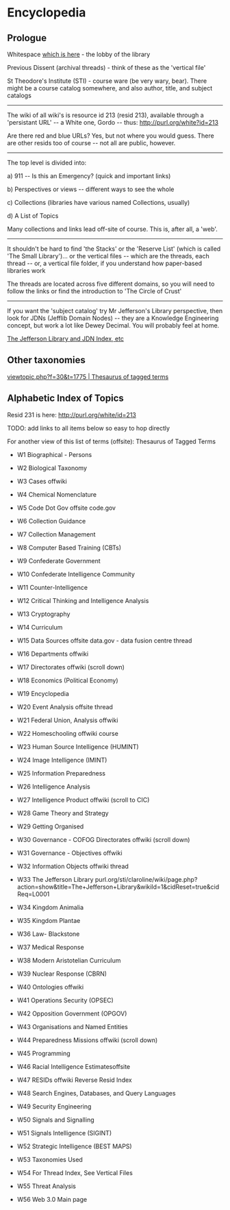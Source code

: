 # Encyclopedia

## Prologue

Whitespace [which is here](http://whigdev.com/white/index.php?threads/whigdev-divisa-est-in-partes-tres.1944/)  - the lobby of the library



Previous Dissent (archival threads) - think of these as the 'vertical file'



St Theodore's Institute (STI) - course ware (be very wary, bear).  There might be a course catalog somewhere, and also author, title, and subject catalogs



-----



The wiki of all wiki's is resource id 213 (resid 213), available through a 'persistant URL' -- a White one, Gordo -- thus:  http://purl.org/white?id=213



Are there red and blue URLs?  Yes, but not where you would guess.  There are other resids too of course -- not all are public, however.



-----



The top level is divided into:



a) 911 -- Is this an Emergency? (quick and important links)



b) Perspectives or views -- different ways to see the whole



c) Collections (libraries have various named Collections, usually)



d) A List of Topics



Many collections and links lead off-site of course.  This is, after all, a 'web'.



-----

It shouldn't be hard to find 'the Stacks' or the 'Reserve List' (which is called 'The Small Library')... or the vertical files -- which are the threads, each thread -- or, a vertical file folder, if you understand how paper-based libraries work



The threads are located across five different domains, so you will need to follow the links or find the introduction to 'The Circle of Crust'



-----

If you want the 'subject catalog' try Mr Jefferson's Library perspective, then look for JDNs (Jefflib Domain Nodes) -- they are a Knowledge Engineering concept, but work a lot like Dewey Decimal.  You will probably feel at home.

[The Jefferson Library and JDN Index, etc](http://whigdev.com/sti/claroline/wiki/page.php?action=show&title=The+Jefferson+Library&wikiId=1&cidReset=true&cidReq=L0001)

## Other taxonomies

[viewtopic.php?f=30&t=1775 | Thesaurus of tagged terms](http://purl.org/pd/viewtopic.php?f=30&t=1775)

## Alphabetic Index of Topics

Resid 231 is here: http://purl.org/white/id=213

TODO: add links to all items below so easy to hop directly

For another view of this list of terms (offsite): Thesaurus of Tagged Terms

- W1 Biographical - Persons

- W2 Biological Taxonomy

- W3 Cases offwiki

- W4 Chemical Nomenclature

- W5 Code Dot Gov offsite code.gov

- W6 Collection Guidance

- W7 Collection Management

- W8 Computer Based Training (CBTs)

- W9 Confederate Government

- W10 Confederate Intelligence Community

- W11 Counter-Intelligence

- W12 Critical Thinking and Intelligence Analysis

- W13 Cryptography

- W14 Curriculum

- W15 Data Sources offsite data.gov - data fusion centre thread

- W16 Departments offwiki

- W17 Directorates offwiki (scroll down)

- W18 Economics (Political Economy)

- W19 Encyclopedia

- W20 Event Analysis offsite thread

- W21 Federal Union, Analysis offwiki

- W22 Homeschooling offwiki course

- W23 Human Source Intelligence (HUMINT)

- W24 Image Intelligence (IMINT)

- W25 Information Preparedness

- W26 Intelligence Analysis

- W27 Intelligence Product offwiki (scroll to CIC)

- W28 Game Theory and Strategy

- W29 Getting Organised

- W30 Governance - COFOG Directorates offwiki (scroll down)

- W31 Governance - Objectives offwiki

- W32 Information Objects offwiki thread

- W33 The Jefferson Library purl.org/sti/claroline/wiki/page.php?action=show&title=The+Jefferson+Library&wikiId=1&cidReset=true&cidReq=L0001

- W34 Kingdom Animalia

- W35 Kingdom Plantae

- W36 Law- Blackstone

- W37 Medical Response

- W38 Modern Aristotelian Curriculum

- W39 Nuclear Response (CBRN)

- W40 Ontologies offwiki

- W41 Operations Security (OPSEC)

- W42 Opposition Government (OPGOV)

- W43 Organisations and Named Entities

- W44 Preparedness Missions offwiki (scroll down)

- W45 Programming

- W46 Racial Intelligence Estimatesoffsite

- W47 RESIDs offwiki Reverse Resid Index

- W48 Search Engines, Databases, and Query Languages

- W49 Security Engineering

- W50 Signals and Signalling

- W51 Signals Intelligence (SIGINT)

- W52 Strategic Intelligence (BEST MAPS)

- W53 Taxonomies Used

- W54 For Thread Index, See Vertical Files

- W55 Threat Analysis

- W56 Web 3.0 Main page
